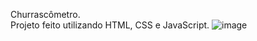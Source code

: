 Churrascômetro.<br>
Projeto feito utilizando HTML, CSS e JavaScript.
![image](https://user-images.githubusercontent.com/104804949/169410452-b602cbc2-b5a1-4de2-9189-1a56af729997.png)
